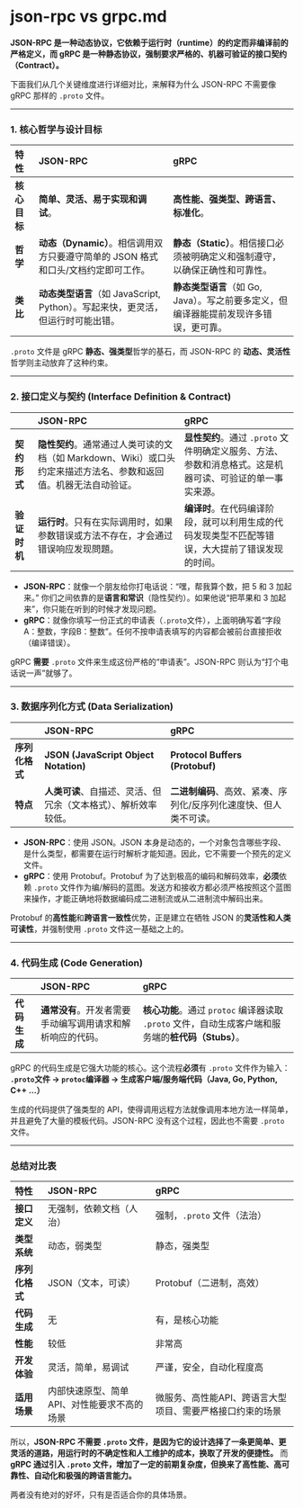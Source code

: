 # json-rpc vs grpc.md
**JSON-RPC 是一种动态协议，它依赖于运行时（runtime）的约定而非编译前的严格定义，而 gRPC 是一种静态协议，强制要求严格的、机器可验证的接口契约（Contract）。**

下面我们从几个关键维度进行详细对比，来解释为什么 JSON-RPC 不需要像 gRPC 那样的 `.proto` 文件。

---

### 1. 核心哲学与设计目标

| 特性 | JSON-RPC | gRPC |
| :--- | :--- | :--- |
| **核心目标** | **简单、灵活、易于实现和调试**。 | **高性能、强类型、跨语言、标准化**。 |
| **哲学** | **动态（Dynamic）**。相信调用双方只要遵守简单的 JSON 格式和口头/文档约定即可工作。 | **静态（Static）**。相信接口必须被明确定义和强制遵守，以确保正确性和可靠性。 |
| **类比** | **动态类型语言**（如 JavaScript, Python）。写起来快，更灵活，但运行时可能出错。 | **静态类型语言**（如 Go, Java）。写之前要多定义，但编译器能提前发现许多错误，更可靠。 |

`.proto` 文件是 gRPC **静态、强类型**哲学的基石，而 JSON-RPC 的 **动态、灵活性** 哲学则主动放弃了这种约束。

---

### 2. 接口定义与契约 (Interface Definition & Contract)

| | JSON-RPC | gRPC |
| :--- | :--- | :--- |
| **契约形式** | **隐性契约**。通常通过人类可读的文档（如 Markdown、Wiki）或口头约定来描述方法名、参数和返回值。机器无法自动验证。 | **显性契约**。通过 `.proto` 文件明确定义服务、方法、参数和消息格式。这是机器可读、可验证的单一事实来源。 |
| **验证时机** | **运行时**。只有在实际调用时，如果参数错误或方法不存在，才会通过错误响应发现問題。 | **编译时**。在代码编译阶段，就可以利用生成的代码发现类型不匹配等错误，大大提前了错误发现的时间。 |

*   **JSON-RPC**：就像一个朋友给你打电话说：“嘿，帮我算个数，把 5 和 3 加起来。” 你们之间依靠的是**语言和常识**（隐性契约）。如果他说“把苹果和 3 加起来”，你只能在听到的时候才发现问题。
*   **gRPC**：就像你填写一份正式的申请表（`.proto`文件），上面明确写着“字段A：整数，字段B：整数”。任何不按申请表填写的内容都会被前台直接拒收（编译错误）。

gRPC **需要** `.proto` 文件来生成这份严格的“申请表”。JSON-RPC 则认为“打个电话说一声”就够了。

---

### 3. 数据序列化方式 (Data Serialization)

| | JSON-RPC | gRPC |
| :--- | :--- | :--- |
| **序列化格式** | **JSON (JavaScript Object Notation)** | **Protocol Buffers (Protobuf)** |
| **特点** | **人类可读**、自描述、灵活、但冗余（文本格式）、解析效率较低。 | **二进制编码**、高效、紧凑、序列化/反序列化速度快、但人类不可读。 |

*   **JSON-RPC**：使用 JSON。JSON 本身是动态的，一个对象包含哪些字段、是什么类型，都需要在运行时解析才能知道。因此，它不需要一个预先的定义文件。
*   **gRPC**：使用 Protobuf。Protobuf 为了达到极高的编码和解码效率，**必须**依赖 `.proto` 文件作为编/解码的蓝图。发送方和接收方都必须严格按照这个蓝图来操作，才能正确地将数据编码成二进制流或从二进制流中解码出来。

Protobuf 的**高性能**和**跨语言一致性**优势，正是建立在牺牲 JSON 的**灵活性和人类可读性**，并强制使用 `.proto` 文件这一基础之上的。

---

### 4. 代码生成 (Code Generation)

| | JSON-RPC | gRPC |
| :--- | :--- | :--- |
| **代码生成** | **通常没有**。开发者需要手动编写调用请求和解析响应的代码。 | **核心功能**。通过 `protoc` 编译器读取 `.proto` 文件，自动生成客户端和服务端的**桩代码（Stubs）**。 |

gRPC 的代码生成是它强大功能的核心。这个流程**必须**有 `.proto` 文件作为输入：
**`.proto`文件 -> `protoc`编译器 -> 生成客户端/服务端代码（Java, Go, Python, C++ ...）**

生成的代码提供了强类型的 API，使得调用远程方法就像调用本地方法一样简单，并且避免了大量的模板代码。JSON-RPC 没有这个过程，因此也不需要 `.proto` 文件。

---

### 总结对比表

| 特性 | JSON-RPC | gRPC |
| :--- | :--- | :--- |
| **接口定义** | 无强制，依赖文档（人治） | 强制，`.proto` 文件（法治） |
| **类型系统** | 动态，弱类型 | 静态，强类型 |
| **序列化格式** | JSON（文本，可读） | Protobuf（二进制，高效） |
| **代码生成** | 无 | 有，是核心功能 |
| **性能** | 较低 | 非常高 |
| **开发体验** | 灵活，简单，易调试 | 严谨，安全，自动化程度高 |
| **适用场景** | 内部快速原型、简单API、对性能要求不高的场景 | 微服务、高性能API、跨语言大型项目、需要严格接口约束的场景 |

所以，**JSON-RPC 不需要 `.proto` 文件，是因为它的设计选择了一条更简单、更灵活的道路，用运行时的不确定性和人工维护的成本，换取了开发的便捷性。** 而 **gRPC 通过引入 `.proto` 文件，增加了一定的前期复杂度，但换来了高性能、高可靠性、自动化和极强的跨语言能力。**

两者没有绝对的好坏，只有是否适合你的具体场景。